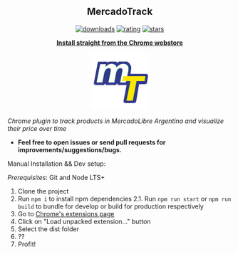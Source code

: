 <h2 align="center">MercadoTrack</h2>

  <p align="center">
    <a href="https://chrome.google.com/webstore/detail/mercadotrack/fmdljcjalpgecfdnecomldbkbknihmmo"><img src="https://img.shields.io/chrome-web-store/d/fmdljcjalpgecfdnecomldbkbknihmmo.svg" alt="downloads"></a>
    <a href="https://chrome.google.com/webstore/detail/mercadotrack/fmdljcjalpgecfdnecomldbkbknihmmo"><img src="https://img.shields.io/chrome-web-store/rating/fmdljcjalpgecfdnecomldbkbknihmmo.svg" alt="rating"></a>
    <a href="https://chrome.google.com/webstore/detail/mercadotrack/fmdljcjalpgecfdnecomldbkbknihmmo"><img src="https://img.shields.io/chrome-web-store/stars/fmdljcjalpgecfdnecomldbkbknihmmo.svg" alt="stars"></a>
  </p>
  <p align="center"><a href="https://chrome.google.com/webstore/detail/mercadotrack/fmdljcjalpgecfdnecomldbkbknihmmo"><b>Install straight from the Chrome webstore</b></a></p>
  <p align="center"><img src="https://github.com/GMaiolo/mercado-track/blob/master/images/icon_128.png" alt="logo"></p>

_Chrome plugin to track products in MercadoLibre Argentina and visualize their price over time_

+ **Feel free to open issues or send pull requests for improvements/suggestions/bugs.**

Manual Installation && Dev setup: 

*Prerequisites*: Git and Node LTS+
1. Clone the project
2. Run `npm i` to install npm dependencies
2.1. Run `npm run start` or `npm run build` to bundle for develop or build for production respectively
3. Go to [Chrome's extensions page](chrome://extensions/)
4. Click on "Load unpacked extension..." button
5. Select the dist folder
6. ??
7. Profit!
